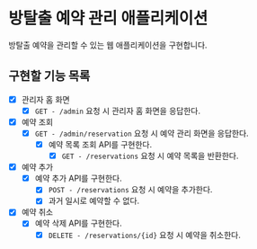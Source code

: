 # 방탈출 예약 관리 애플리케이션

방탈출 예약을 관리할 수 있는 웹 애플리케이션을 구현합니다.

## 구현할 기능 목록

- [X] 관리자 홈 화면
    - [X] `GET - /admin` 요청 시 관리자 홈 화면을 응답한다.
- [X] 예약 조회
    - [X] `GET - /admin/reservation` 요청 시 예약 관리 화면을 응답한다.
        - [X] 예약 목록 조회 API를 구현한다.
            - [X] `GET - /reservations` 요청 시 예약 목록을 반환한다.
- [X] 예약 추가
    - [X] 예약 추가 API를 구현한다.
        - [X] `POST - /reservations` 요청 시 예약을 추가한다.
        - [X] 과거 일시로 예약할 수 없다. 
- [X] 예약 취소
    - [X] 예약 삭제 API를 구현한다.
        - [X] `DELETE - /reservations/{id}` 요청 시 예약을 취소한다.
